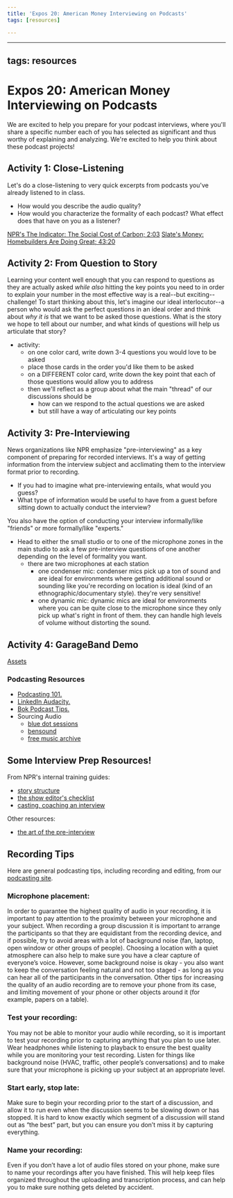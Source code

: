 ```yaml
---
title: 'Expos 20: American Money Interviewing on Podcasts'
tags: [resources]

---
```


---
tags: resources
---

# Expos 20: American Money Interviewing on Podcasts
We are excited to help you prepare for your podcast interviews, where you'll share a specific number each of you has selected as significant and thus worthy of explaining and analyzing. We're excited to help you think about these podcast projects!

## Activity 1: Close-Listening

Let's do a close-listening to very quick excerpts from podcasts you've already listened to in class. 
* How would you describe the audio quality?
* How would you characterize the formality of each podcast? What effect does that have on you as a listener?

[NPR's The Indicator: The Social Cost of Carbon; 2:03](https://www.npr.org/2023/02/16/1157550402/the-social-cost-of-carbon-a-powerful-tool-and-ethics-nightmare)
[Slate's Money: Homebuilders Are Doing Great; 43:20](https://slate.com/podcasts/slate-money/2023/02/slate-money-talks-new-home-sales-employment-for-people-with-disabilities-and-sbf)

## Activity 2: From Question to Story
Learning your content well enough that you can respond to questions as they are actually asked *while also* hitting the key points you need to in order to explain your number in the most effective way is a real--but exciting--challenge! To start thinking about this, let's imagine our ideal interlocutor--a person who would ask the perfect questions in an ideal order and think about *why it is* that we want to be asked those questions. What is the story we hope to tell about our number, and what kinds of questions will help us articulate that story?

* activity:
    * on one color card, write down 3-4 questions you would love to be asked
    * place those cards in the order you'd like them to be asked
    * on a DIFFERENT color card, write down the key point that each of those questions would allow you to address
    * then we'll reflect as a group about what the main "thread" of our discussions should be
        * how can we respond to the actual questions we are asked
        * but still have a way of articulating our key points

## Activity 3: Pre-Interviewing
News organizations like NPR emphasize "pre-interviewing" as a key component of preparing for recorded interviews. It's a way of getting information from the interview subject and acclimating them to the interview format prior to recording.
* If you had to imagine what pre-interviewing entails, what would you guess? 
* What type of information would be useful to have from a guest before sitting down to actually conduct the interview?

You also have the option of conducting your interview informally/like "friends" or more formally/like "experts."
* Head to either the small studio or to one of the microphone zones in the main studio to ask a few pre-interview questions of one another depending on the level of formality you want.
    * there are two microphones at each station
        * one condenser mic: condenser mics pick up a ton of sound and are ideal for environments where getting additional sound or sounding like you're recording on location is ideal (kind of an ethnographic/documentary style). they're very sensitive!
        * one dynamic mic: dynamic mics are ideal for environments where you can be quite close to the microphone since they only pick up what's right in front of them. they can handle high levels of volume without distorting the sound.

## Activity 4: GarageBand Demo

[Assets](https://drive.google.com/drive/u/0/folders/1Tx82SlImTwLsBWgARXoP1b47uvOOruAv)

### Podcasting Resources
* [Podcasting 101.](https://sites.google.com/g.harvard.edu/ll-podcasting)
* [LinkedIn Audacity.](https://www.linkedin.com/learning/learning-audacity-2/jump-into-the-world-of-audio-editing?u=2194065)
* [Bok Podcast Tips.](https://bokcenter.harvard.edu/podcasts)
* Sourcing Audio
    * [blue dot sessions](https://www.sessions.blue/)
    * [bensound](https://www.bensound.com/)
    * [free music archive](https://freemusicarchive.org/)

## Some Interview Prep Resources!
From NPR's internal training guides:
* [story structure](https://training.npr.org/2016/03/02/understanding-story-structure-in-4-drawings/)
* [the show editor's checklist](https://training.npr.org/2021/03/04/the-show-editors-interview-checklist/)
* [casting, coaching an interview](https://training.npr.org/2018/03/05/casting-coaching-and-cutting-a-producers-guide-to-unmoderated-conversations/)

Other resources:
* [the art of the pre-interview](https://transom.org/2016/art-pre-interview/)

## Recording Tips
Here are general podcasting tips, including recording and editing, from our [podcasting site](https://sites.google.com/g.harvard.edu/ll-podcasting).

### Microphone placement:
In order to guarantee the highest quality of audio in your recording, it is important to pay attention to the proximity between your microphone and your subject. When recording a group discussion it is important to arrange the participants so that they are equidistant from the recording device, and if possible, try to avoid areas with a lot of background noise (fan, laptop, open window or other groups of people). Choosing a location with a quiet atmosphere can also help to make sure you have a clear capture of everyone’s voice. However, some background noise is okay - you also want to keep the conversation feeling natural and not too staged - as long as you can hear all of the participants in the conversation. Other tips for increasing the quality of an audio recording are to remove your phone from its case, and limiting movement of your phone or other objects around it (for example, papers on a table).



### Test your recording:
You may not be able to monitor your audio while recording, so it is important to test your recording prior to capturing anything that you plan to use later. Wear headphones while listening to playback to ensure the best quality while you are monitoring your test recording. Listen for things like background noise (HVAC, traffic, other people’s conversations) and to make sure that your microphone is picking up your subject at an appropriate level. 



### Start early, stop late:
Make sure to begin your recording prior to the start of a discussion, and allow it to run even when the discussion seems to be slowing down or has stopped. It is hard to know exactly which segment of a discussion will stand out as “the best” part, but you can ensure you don’t miss it by capturing everything. 



### Name your recording:
Even if you don’t have a lot of audio files stored on your phone, make sure to name your recordings after you have finished. This will help keep files organized throughout the uploading and transcription process, and can help you to make sure nothing gets deleted by accident. 